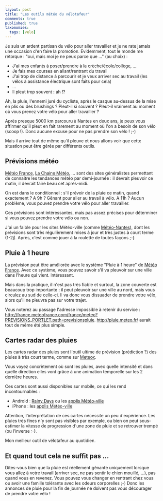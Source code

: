 ```yaml
---
layout: post
title: "Les outils météo du vélotafeur"
comments: true
published: true
taxonomies: 
  tags: [velo]
---
```


Je suis un ardent partisan du vélo pour aller travailler et je ne rate jamais une occasion d'en faire la promotion.
Evidemment, tout le monde me rétorque : "oui, mais moi je ne peux parce que ..." (au choix) :

- J'ai mes enfants à poser/prendre à la crèche/école/collège, ...
- Je fais mes courses en allant/rentrant du travail
- J'ai trop de distance à parcourir et je veux arriver sec au travail (les vélos à assistance électrique sont faits pour cela)
- ...
- Il pleut trop souvent : ah !?

Ah, la pluie, l'ennemi juré du cycliste, après le casque au-dessus de la mise en plis ou des brushings ?
Pleut-il si souvent ? Pleut-il vraiment au moment où vous prenez votre vélo pour aller travailler ?

Après presque 5000 km parcouru à Nantes en deux ans, je peux vous affirmer qu'il pleut en fait rarement au moment où l'on a besoin de son vélo (scoop !). Donc aucune excuse pour ne pas prendre son vélo ! ;-)

Mais il arrive tout de même qu'il pleuve et nous allons voir que cette situation peut être gérée par différents outils.

## Prévisions météo

[Météo France](http://www.meteo.fr/), [La Chaine Météo](http://www.lachainemeteo.com/), ... sont des sites généralistes permettant de connaitre les tendances météo par demi-journée : il devrait pleuvoir ce matin, il devrait faire beau cet après-midi.

On est dans le conditionnel : s'il prévoir de la pluie ce matin, quand exactement ? A 9h ? Gênant pour aller au travail à vélo. A 11h ? Aucun problème, vous pouvez prendre votre vélo pour aller travailler.

Ces prévisions sont intéressantes, mais pas assez précises pour déterminer si vous pouvez prendre votre vélo ou non.

J'ai un faible pour les sites Météo-ville (comme [Météo-Nantes](http://www.meteo-nantes.net/)), dont les prévisions sont très régulièrement mises à jour et très justes à court terme (1-2j). Après, c'est comme jouer à la roulette de toutes façons ;-)

## Pluie à 1 heure

La prévision peut être améliorée avec le système "Pluie à 1 heure" de [Météo France](http://france.meteofrance.com/france/meteo?PREVISIONS_PORTLET.path=previsionspluie/).
Avec ce système, vous pouvez savoir s'il va pleuvoir sur une ville dans l'heure qui vient. Intéressant.

Mais dans la pratique, il n'est pas très fiable et surtout, la zone couverte est beaucoup trop importante : il peut pleuvoir sur une ville au nord, mais vous circulez au sud de celle-ci. Il va donc vous dissuader de prendre votre vélo, alors qu'il ne pleuvra pas sur votre trajet.

Vous noterez au passage l'adresse impossible à retenir du service : http://france.meteofrance.com/france/meteo?PREVISIONS_PORTLET.path=previsionspluie. http://pluie.meteo.fr/ aurait tout de même été plus simple.

## Cartes radar des pluies

Les cartes radar des pluies sont l'outil ultime de prévision (prédiction ?) des pluies à très court terme, comme sur [Meteox](http://www.meteox.com).

Vous voyez concrètement où sont les pluies, avec quelle intensité et dans quelle direction elles vont grâce à une animation temporelle sur les 2 dernière heures.

Ces cartes sont aussi disponibles sur mobile, ce qui les rend incontournables :

- Android : [Rainy Days](https://play.google.com/store/apps/details?id=com.neenbedankt.rainydays) ou les [applis Météo-ville](http://www.meteo-nantes.net/mobile/)
- iPhone : les [applis Météo-ville](http://www.meteo-nantes.net/mobile/)

Attention, l'interprétation de ces cartes nécessite un peu d'expérience. Les pluies très fines n'y sont pas visibles par exemple, ou bien on peut sous-estimer la vitesse de progression d'une zone de pluie et se retrouver trempé (ou l'inverse :-).

Mon meilleur outil de vélotafeur au quotidien.

## Et quand tout cela ne suffit pas ...

Dites-vous bien que la pluie est réellement gênante uniquement lorsque vous allez à votre travail (arriver sec, ne pas sentir le chien mouillé, ...), pas quand vous en revenez. Vous pouvez vous changer en rentrant chez vous ou avoir une famille tolérante avec les odeurs corporelles ;-) Donc les annonces de pluie pour la fin de journée ne doivent pas vous décourager de prendre votre vélo !
